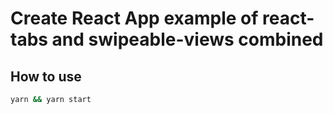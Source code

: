 # Create React App example of react-tabs and swipeable-views combined

## How to use

```bash
yarn && yarn start
```
